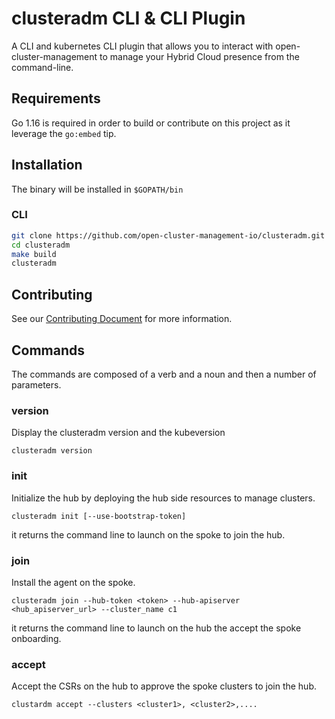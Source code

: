 [comment]: # ( Copyright Contributors to the Open Cluster Management project )
# clusteradm CLI & CLI Plugin

A CLI and kubernetes CLI plugin that allows you to interact with open-cluster-management to manage your Hybrid Cloud presence from the command-line.

## Requirements

Go 1.16 is required in order to build or contribute on this project as it leverage the `go:embed` tip.

## Installation

The binary will be installed in `$GOPATH/bin`
### CLI

```bash
git clone https://github.com/open-cluster-management-io/clusteradm.git
cd clusteradm
make build
clusteradm
```
## Contributing

See our [Contributing Document](CONTRIBUTING.md) for more information.  

## Commands

The commands are composed of a verb and a noun and then a number of parameters.

### version

Display the clusteradm version and the kubeversion

`clusteradm version`

### init

Initialize the hub by deploying the hub side resources to manage clusters.

`clusteradm init [--use-bootstrap-token]`

it returns the command line to launch on the spoke to join the hub.

### join

Install the agent on the spoke.

`clusteradm join --hub-token <token> --hub-apiserver <hub_apiserver_url> --cluster_name c1`

it returns the command line to launch on the hub the accept the spoke onboarding.

### accept

Accept the CSRs on the hub to approve the spoke clusters to join the hub.

`clustardm accept --clusters <cluster1>, <cluster2>,....`
